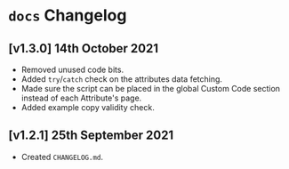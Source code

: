 # `docs` Changelog

## [v1.3.0] 14th October 2021

- Removed unused code bits.
- Added `try`/`catch` check on the attributes data fetching.
- Made sure the script can be placed in the global Custom Code section instead of each Attribute's page.
- Added example copy validity check.

## [v1.2.1] 25th September 2021

- Created `CHANGELOG.md`.
